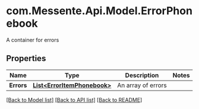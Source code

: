 # com.Messente.Api.Model.ErrorPhonebook
A container for errors

## Properties

Name | Type | Description | Notes
------------ | ------------- | ------------- | -------------
**Errors** | [**List&lt;ErrorItemPhonebook&gt;**](ErrorItemPhonebook.md) | An array of errors | 

[[Back to Model list]](../README.md#documentation-for-models) [[Back to API list]](../README.md#documentation-for-api-endpoints) [[Back to README]](../README.md)

